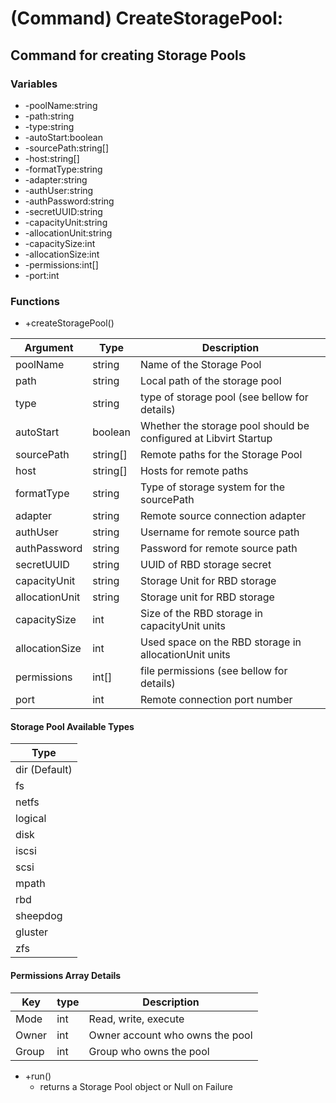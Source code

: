 # (Command) CreateStoragePool:

## Command for creating Storage Pools

### Variables
* -poolName:string
* -path:string
* -type:string
* -autoStart:boolean
* -sourcePath:string[]
* -host:string[]
* -formatType:string
* -adapter:string
* -authUser:string
* -authPassword:string
* -secretUUID:string
* -capacityUnit:string
* -allocationUnit:string
* -capacitySize:int
* -allocationSize:int
* -permissions:int[]
* -port:int

### Functions
* +createStoragePool()

| Argument       | Type     | Description
| ---            | ---      | ---
| poolName       | string   | Name of the Storage Pool
| path           | string   | Local path of the storage pool
| type           | string   | type of storage pool (see bellow for details)
| autoStart      | boolean  | Whether the storage pool should be configured at Libvirt Startup
| sourcePath     | string[] | Remote paths for the Storage Pool
| host           | string[] | Hosts for remote paths
| formatType     | string   | Type of storage system for the sourcePath
| adapter        | string   | Remote source connection adapter
| authUser       | string   | Username for remote source path
| authPassword   | string   | Password for remote source path
| secretUUID     | string   | UUID of RBD storage secret
| capacityUnit   | string   | Storage Unit for RBD storage
| allocationUnit | string   | Storage unit for RBD storage
| capacitySize   | int      | Size of the RBD storage in capacityUnit units
| allocationSize | int      | Used space on the RBD storage in allocationUnit units
| permissions    | int[]    | file permissions (see bellow for details)
| port           | int      | Remote connection port number

#### Storage Pool Available Types
| Type  
| ---
| dir (Default)
| fs
| netfs
| logical
| disk
| iscsi
| scsi
| mpath
| rbd
| sheepdog
| gluster
| zfs

#### Permissions Array Details
| Key   | type | Description
| ---   | ---  | ---
| Mode  | int  | Read, write, execute
| Owner | int  | Owner account who owns the pool
| Group | int  | Group who owns the pool

* +run()
  * returns a Storage Pool object or Null on Failure
